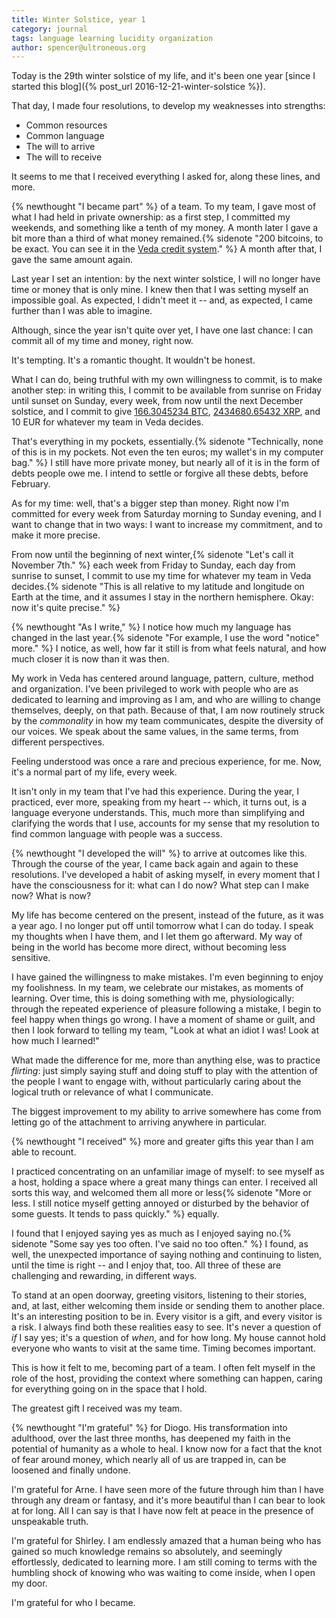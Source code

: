 ```yaml
---
title: Winter Solstice, year 1
category: journal
tags: language learning lucidity organization
author: spencer@ultroneous.org
---
```


Today is the 29th winter solstice of my life, and it's been one year [since I started this blog]({% post_url 2016-12-21-winter-solstice %}).

That day, I made four resolutions, to develop my weaknesses into strengths:
- Common resources
- Common language
- The will to arrive
- The will to receive

It seems to me that I received everything I asked for, along these lines, and more.

{% newthought "I became part" %} of a team. To my team, I gave most of what I had held in private ownership: as a first step, I committed my weekends, and something like a tenth of my money. A month later I gave a bit more than a third of what money remained.{% sidenote "200 bitcoins, to be exact. You can see it in the [Veda credit system](/credit)." %} A month after that, I gave the same amount again.

Last year I set an intention: by the next winter solstice, I will no longer have time or money that is only mine. I knew then that I was setting myself an impossible goal. As expected, I didn't meet it -- and, as expected, I came further than I was able to imagine.

Although, since the year isn't quite over yet, I have one last chance: I can commit all of my time and money, right now.

It's tempting. It's a romantic thought. It wouldn't be honest.

What I can do, being truthful with my own willingness to commit, is to make another step: in writing this, I commit to be available from sunrise on Friday until sunset on Sunday, every week, from now until the next December solstice, and I commit to give [166.3045234 BTC](https://blockchain.info/address/1B916yym1oeQaosLpsM3PRqzejvK93yq1o), [2434680.65432 XRP](https://bithomp.com/explorer/r34TrfYKX34JanQzKAMTzaduRYxLGjfBVd), and 10 EUR for whatever my team in Veda decides.

That's everything in my pockets, essentially.{% sidenote "Technically, none of this is in my pockets. Not even the ten euros; my wallet's in my computer bag." %} I still have more private money, but nearly all of it is in the form of debts people owe me. I intend to settle or forgive all these debts, before February.

As for my time: well, that's a bigger step than money. Right now I'm committed for every week from Saturday morning to Sunday evening, and I want to change that in two ways: I want to increase my commitment, and to make it more precise.

From now until the beginning of next winter,{% sidenote "Let's call it November 7th." %} each week from Friday to Sunday, each day from sunrise to sunset, I commit to use my time for whatever my team in Veda decides.{% sidenote "This is all relative to my latitude and longitude on Earth at the time, and it assumes I stay in the northern hemisphere. Okay: now it's quite precise." %}

{% newthought "As I write," %} I notice how much my language has changed in the last year.{% sidenote "For example, I use the word \"notice\" more." %} I notice, as well, how far it still is from what feels natural, and how much closer it is now than it was then.

My work in Veda has centered around language, pattern, culture, method and organization. I've been privileged to work with people who are as dedicated to learning and improving as I am, and who are willing to change themselves, deeply, on that path. Because of that, I am now routinely struck by the *commonality* in how my team communicates, despite the diversity of our voices. We speak about the same values, in the same terms, from different perspectives.

Feeling understood was once a rare and precious experience, for me. Now, it's a normal part of my life, every week.

It isn't only in my team that I've had this experience. During the year, I practiced, ever more, speaking from my heart -- which, it turns out, is a language everyone understands. This, much more than simplifying and clarifying the words that I use, accounts for my sense that my resolution to find common language with people was a success.

{% newthought "I developed the will" %} to arrive at outcomes like this. Through the course of the year, I came back again and again to these resolutions. I've developed a habit of asking myself, in every moment that I have the consciousness for it: what can I do now? What step can I make now? What is now?

My life has become centered on the present, instead of the future, as it was a year ago. I no longer put off until tomorrow what I can do today. I speak my thoughts when I have them, and I let them go afterward. My way of being in the world has become more direct, without becoming less sensitive.

I have gained the willingness to make mistakes. I'm even beginning to enjoy my foolishness. In my team, we celebrate our mistakes, as moments of learning. Over time, this is doing something with me, physiologically: through the repeated experience of pleasure following a mistake, I begin to feel happy when things go wrong. I have a moment of shame or guilt, and then I look forward to telling my team, "Look at what an idiot I was! Look at how much I learned!"

What made the difference for me, more than anything else, was to practice *flirting*: just simply saying stuff and doing stuff to play with the attention of the people I want to engage with, without particularly caring about the logical truth or relevance of what I communicate.

The biggest improvement to my ability to arrive somewhere has come from letting go of the attachment to arriving anywhere in particular.

{% newthought "I received" %} more and greater gifts this year than I am able to recount.

I practiced concentrating on an unfamiliar image of myself: to see myself as a host, holding a space where a great many things can enter. I received all sorts this way, and welcomed them all more or less{% sidenote "More or less. I still notice myself getting annoyed or disturbed by the behavior of some guests. It tends to pass quickly." %} equally.

I found that I enjoyed saying yes as much as I enjoyed saying no.{% sidenote "Some say yes too often. I've said no too often." %} I found, as well, the unexpected importance of saying nothing and continuing to listen, until the time is right -- and I enjoy that, too. All three of these are challenging and rewarding, in different ways.

To stand at an open doorway, greeting visitors, listening to their stories, and, at last, either welcoming them inside or sending them to another place. It's an interesting position to be in. Every visitor is a gift, and every visitor is a risk. I always find both these realities easy to see. It's never a question of *if* I say yes; it's a question of *when*, and for how long. My house cannot hold everyone who wants to visit at the same time. Timing becomes important.

This is how it felt to me, becoming part of a team. I often felt myself in the role of the host, providing the context where something can happen, caring for everything going on in the space that I hold.

The greatest gift I received was my team.

{% newthought "I'm grateful" %} for Diogo. His transformation into adulthood, over the last three months, has deepened my faith in the potential of humanity as a whole to heal. I know now for a fact that the knot of fear around money, which nearly all of us are trapped in, can be loosened and finally undone.

I'm grateful for Arne. I have seen more of the future through him than I have through any dream or fantasy, and it's more beautiful than I can bear to look at for long. All I can say is that I have now felt at peace in the presence of unspeakable truth.

I'm grateful for Shirley. I am endlessly amazed that a human being who has gained so much knowledge remains so absolutely, and seemingly effortlessly, dedicated to learning more. I am still coming to terms with the humbling shock of knowing who was waiting to come inside, when I open my door.

I'm grateful for who I became.
